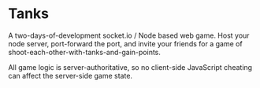 # Tanks
A two-days-of-development socket.io / Node based web game. Host your node server, port-forward the port, and invite your friends for a game of shoot-each-other-with-tanks-and-gain-points.

All game logic is server-authoritative, so no client-side JavaScript cheating can affect the server-side game state.

